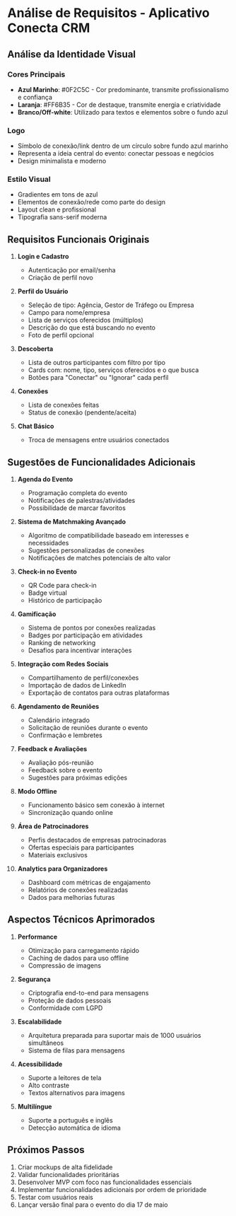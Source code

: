 # Análise de Requisitos - Aplicativo Conecta CRM

## Análise da Identidade Visual

### Cores Principais
- **Azul Marinho**: #0F2C5C - Cor predominante, transmite profissionalismo e confiança
- **Laranja**: #FF6B35 - Cor de destaque, transmite energia e criatividade
- **Branco/Off-white**: Utilizado para textos e elementos sobre o fundo azul

### Logo
- Símbolo de conexão/link dentro de um círculo sobre fundo azul marinho
- Representa a ideia central do evento: conectar pessoas e negócios
- Design minimalista e moderno

### Estilo Visual
- Gradientes em tons de azul
- Elementos de conexão/rede como parte do design
- Layout clean e profissional
- Tipografia sans-serif moderna

## Requisitos Funcionais Originais

1. **Login e Cadastro**
   - Autenticação por email/senha
   - Criação de perfil novo

2. **Perfil do Usuário**
   - Seleção de tipo: Agência, Gestor de Tráfego ou Empresa
   - Campo para nome/empresa
   - Lista de serviços oferecidos (múltiplos)
   - Descrição do que está buscando no evento
   - Foto de perfil opcional

3. **Descoberta**
   - Lista de outros participantes com filtro por tipo
   - Cards com: nome, tipo, serviços oferecidos e o que busca
   - Botões para "Conectar" ou "Ignorar" cada perfil

4. **Conexões**
   - Lista de conexões feitas
   - Status de conexão (pendente/aceita)

5. **Chat Básico**
   - Troca de mensagens entre usuários conectados

## Sugestões de Funcionalidades Adicionais

1. **Agenda do Evento**
   - Programação completa do evento
   - Notificações de palestras/atividades
   - Possibilidade de marcar favoritos

2. **Sistema de Matchmaking Avançado**
   - Algoritmo de compatibilidade baseado em interesses e necessidades
   - Sugestões personalizadas de conexões
   - Notificações de matches potenciais de alto valor

3. **Check-in no Evento**
   - QR Code para check-in
   - Badge virtual
   - Histórico de participação

4. **Gamificação**
   - Sistema de pontos por conexões realizadas
   - Badges por participação em atividades
   - Ranking de networking
   - Desafios para incentivar interações

5. **Integração com Redes Sociais**
   - Compartilhamento de perfil/conexões
   - Importação de dados de LinkedIn
   - Exportação de contatos para outras plataformas

6. **Agendamento de Reuniões**
   - Calendário integrado
   - Solicitação de reuniões durante o evento
   - Confirmação e lembretes

7. **Feedback e Avaliações**
   - Avaliação pós-reunião
   - Feedback sobre o evento
   - Sugestões para próximas edições

8. **Modo Offline**
   - Funcionamento básico sem conexão à internet
   - Sincronização quando online

9. **Área de Patrocinadores**
   - Perfis destacados de empresas patrocinadoras
   - Ofertas especiais para participantes
   - Materiais exclusivos

10. **Analytics para Organizadores**
    - Dashboard com métricas de engajamento
    - Relatórios de conexões realizadas
    - Dados para melhorias futuras

## Aspectos Técnicos Aprimorados

1. **Performance**
   - Otimização para carregamento rápido
   - Caching de dados para uso offline
   - Compressão de imagens

2. **Segurança**
   - Criptografia end-to-end para mensagens
   - Proteção de dados pessoais
   - Conformidade com LGPD

3. **Escalabilidade**
   - Arquitetura preparada para suportar mais de 1000 usuários simultâneos
   - Sistema de filas para mensagens

4. **Acessibilidade**
   - Suporte a leitores de tela
   - Alto contraste
   - Textos alternativos para imagens

5. **Multilíngue**
   - Suporte a português e inglês
   - Detecção automática de idioma

## Próximos Passos

1. Criar mockups de alta fidelidade
2. Validar funcionalidades prioritárias
3. Desenvolver MVP com foco nas funcionalidades essenciais
4. Implementar funcionalidades adicionais por ordem de prioridade
5. Testar com usuários reais
6. Lançar versão final para o evento do dia 17 de maio
